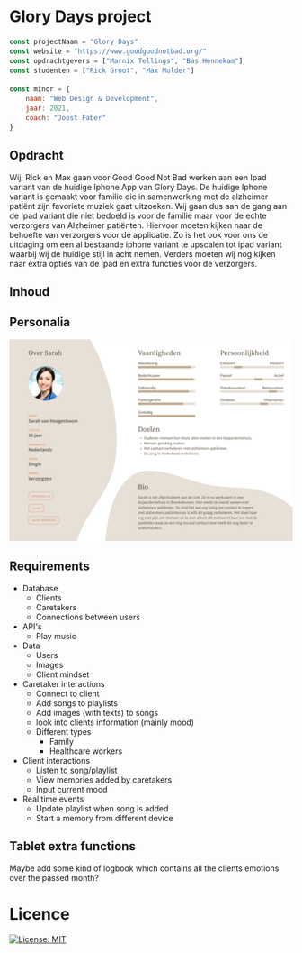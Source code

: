 # Glory Days project
```js
const projectNaam = "Glory Days"
const website = "https://www.goodgoodnotbad.org/"
const opdrachtgevers = ["Marnix Tellings", "Bas Hennekam"]
const studenten = ["Rick Groot", "Max Mulder"]

const minor = {
    naam: "Web Design & Development",
    jaar: 2021,
    coach: "Joost Faber"
}
```

## Opdracht
Wij, Rick en Max gaan voor Good Good Not Bad werken aan een Ipad variant van de huidige Iphone App van Glory Days. De huidige Iphone variant is gemaakt voor familie die in samenwerking met de alzheimer patiënt zijn favoriete muziek gaat uitzoeken. Wij gaan dus aan de gang aan de Ipad variant die niet bedoeld is voor de familie maar voor de echte verzorgers van Alzheimer patiënten. Hiervoor moeten kijken naar de behoefte van verzorgers voor de applicatie. Zo is het ook voor ons de uitdaging om een al bestaande iphone variant te upscalen tot ipad variant waarbij wij de huidige stijl in acht nemen. Verders moeten wij nog kijken naar extra opties van de ipad en extra functies voor de verzorgers.

## Inhoud



## Personalia
![Sarah](https://github.com/RickGroot/Glory-Days/blob/main/assets/personalia.jpg?raw=true)

## Requirements
* Database
    * Clients
    * Caretakers
    * Connections between users
* API's
    * Play music
* Data
    * Users
    * Images
    * Client mindset
* Caretaker interactions
    * Connect to client
    * Add songs to playlists
    * Add images (with texts) to songs
    * look into clients information (mainly mood)
    * Different types
        * Family
        * Healthcare workers
* Client interactions
    * Listen to song/playlist
    * View memories added by caretakers
    * Input current mood
* Real time events
    * Update playlist when song is added
    * Start a memory from different device

## Tablet extra functions
Maybe add some kind of logbook which contains all the clients emotions over the passed month?

# Licence
[![License: MIT](https://img.shields.io/badge/License-MIT-yellow.svg)](https://opensource.org/licenses/MIT)